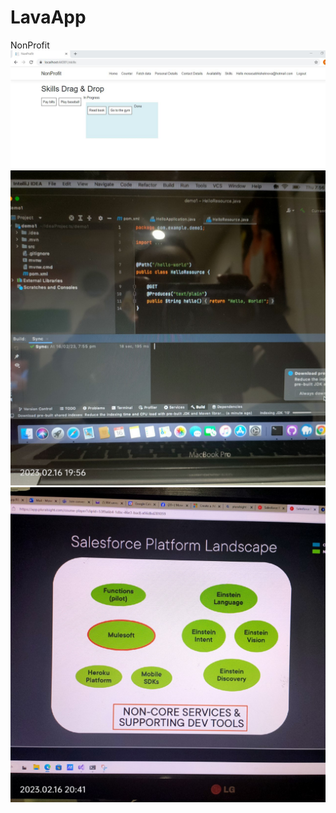 # LavaApp
 NonProfit
![Test Imag 8](https://github.com/mosesnova/LavaApp/blob/main/LavaApp.JPG)
![Test Imag 8](https://github.com/mosesnova/LavaApp/blob/main/j2ee.jpg)
![Test Imag 8](https://github.com/mosesnova/LavaApp/blob/main/mules.jpg)
